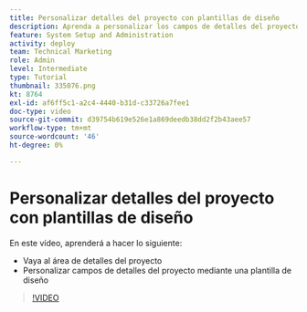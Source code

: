 ```yaml
---
title: Personalizar detalles del proyecto con plantillas de diseño
description: Aprenda a personalizar los campos de detalles del proyecto mediante una plantilla de diseño.
feature: System Setup and Administration
activity: deploy
team: Technical Marketing
role: Admin
level: Intermediate
type: Tutorial
thumbnail: 335076.png
kt: 8764
exl-id: af6ff5c1-a2c4-4440-b31d-c33726a7fee1
doc-type: video
source-git-commit: d39754b619e526e1a869deedb38dd2f2b43aee57
workflow-type: tm+mt
source-wordcount: '46'
ht-degree: 0%

---
```


# Personalizar detalles del proyecto con plantillas de diseño

En este vídeo, aprenderá a hacer lo siguiente:

* Vaya al área de detalles del proyecto
* Personalizar campos de detalles del proyecto mediante una plantilla de diseño

>[!VIDEO](https://video.tv.adobe.com/v/335076/?quality=12)
